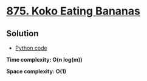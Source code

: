 # [875. Koko Eating Bananas](https://leetcode.com/problems/koko-eating-bananas)

## Solution

- [Python code](https://github.com/alexengrig/leetcode/blob/main/src/main/python/875_koko_eating_bananas/solution.py)

**Time complexity: O(n log(m))**

**Space complexity: O(1)**
